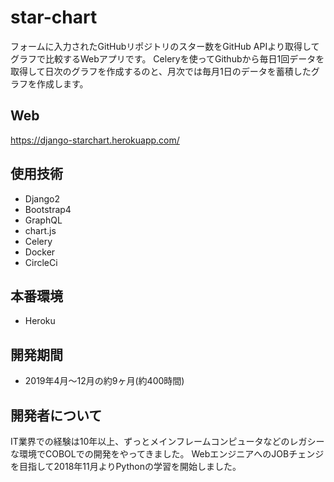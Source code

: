 # star-chart
フォームに入力されたGitHubリポジトリのスター数をGitHub APIより取得してグラフで比較するWebアプリです。
Celeryを使ってGithubから毎日1回データを取得して日次のグラフを作成するのと、月次では毎月1日のデータを蓄積したグラフを作成します。

## Web
https://django-starchart.herokuapp.com/

## 使用技術
- Django2
- Bootstrap4
- GraphQL
- chart.js
- Celery
- Docker
- CircleCi

## 本番環境
- Heroku

## 開発期間
- 2019年4月〜12月の約9ヶ月(約400時間)

## 開発者について
IT業界での経験は10年以上、ずっとメインフレームコンピュータなどのレガシーな環境でCOBOLでの開発をやってきました。
WebエンジニアへのJOBチェンジを目指して2018年11月よりPythonの学習を開始しました。
